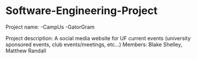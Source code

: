 # Software-Engineering-Project

Project name: 
              -CampUs
              -GatorGram
              
Project description: A social media website for UF current events (university sponsored events, club events/meetings, etc...)
Members: Blake Shelley, Matthew Randall
